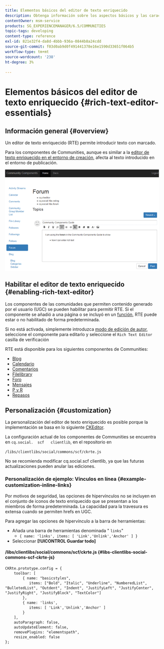 ```yaml
---
title: Elementos básicos del editor de texto enriquecido
description: Obtenga información sobre los aspectos básicos y las características de un editor de texto enriquecido que le permite introducir texto con marcado.
contentOwner: msm-service
products: SG_EXPERIENCEMANAGER/6.5/COMMUNITIES
topic-tags: developing
content-type: reference
exl-id: 821e32f4-da8d-4bbb-936a-0844b8a24cdd
source-git-commit: f03d0ab9d0f491441378e16e1590d33651f064b5
workflow-type: tm+mt
source-wordcount: '238'
ht-degree: 3%

---
```


# Elementos básicos del editor de texto enriquecido {#rich-text-editor-essentials}

## Información general {#overview}

Un editor de texto enriquecido (RTE) permite introducir texto con marcado.

Para los componentes de Communities, aunque es similar a la [editor de texto enriquecido en el entorno de creación](../../help/sites-authoring/rich-text-editor.md), afecta al texto introducido en el entorno de publicación.

![editor de texto enriquecido](assets/rich-text-editor.png)

## Habilitar el editor de texto enriquecido {#enabling-rich-text-editor}

Los componentes de las comunidades que permiten contenido generado por el usuario (UGC) se pueden habilitar para permitir RTE. Si el componente se añadió a una página o se incluyó en un [función](functions.md), RTE puede estar o no habilitado de forma predeterminada.

Si no está activada, simplemente introduzca [modo de edición de autor](sites-console.md#authoring-site-content), seleccione el componente para editarlo y seleccione el `Rich Text Editor` casilla de verificación

RTE está disponible para los siguientes componentes de Communities:

* [Blog](blog-feature.md)
* [Calendario](calendar.md)
* [Comentarios](comments.md)
* [Filelibrary](file-library.md)
* [Foro](forum.md)
* [Mensajes](configure-messaging.md)
* [P y R](working-with-qna.md)
* [Repasos](reviews.md)

## Personalización {#customization}

La personalización del editor de texto enriquecido es posible porque la implementación se basa en lo siguiente [CKEditor](https://ckeditor.com/).

La configuración actual de los componentes de Communities se encuentra en `cq.social.  scf   clientlib`, en el repositorio en

`/libs/clientlibs/social/commons/scf/ckrte.js`

No se recomienda modificar cq.social.scf clientlib, ya que las futuras actualizaciones pueden anular las ediciones.

### Personalización de ejemplo: Vínculos en línea {#example-customization-inline-links}

Por motivos de seguridad, las opciones de hipervínculos no se incluyen en el conjunto de iconos de texto enriquecido que se presentan a los miembros de forma predeterminada. La capacidad para la travesura es extensa cuando se permiten hrefs en UGC.

Para agregar las opciones de hipervínculo a la barra de herramientas:

* Añada una barra de herramientas denominada &quot; `links`&quot;
   * `{ name: 'links', items: [ 'Link','Unlink','Anchor' ] }`
* Seleccionar **[!UICONTROL Guardar todo]**

#### /libs/clientlibs/social/commons/scf/ckrte.js {#libs-clientlibs-social-commons-scf-ckrte-js}

```
CKRte.prototype.config = {
    toolbar: [
        { name: "basicstyles",
           items: ["Bold", "Italic", "Underline", "NumberedList", "BulletedList", "Outdent", "Indent", "JustifyLeft", "JustifyCenter", "JustifyRight", "JustifyBlock", "TextColor"]
        },
        { name: 'links',
           items: [ 'Link','Unlink','Anchor' ]
        }
    ],
    autoParagraph: false,
    autoUpdateElement: false,
    removePlugins: "elementspath",
    resize_enabled: false
};
```
